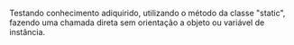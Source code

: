 Testando conhecimento adiquirido, utilizando o método da classe "static", fazendo uma chamada direta sem orientação a objeto ou variável de instância.
